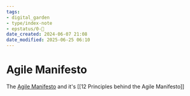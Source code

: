 ```yaml
---
tags: 
- digital_garden
- type/index-note
- epstatus/0-🌰
date_created: 2024-06-07 21:08
date_modified: 2025-06-25 06:10
---
```

# Agile Manifesto

The [Agile Manifesto](http://agilemanifesto.org/) and it's [[12 Principles behind the Agile Manifesto]]

